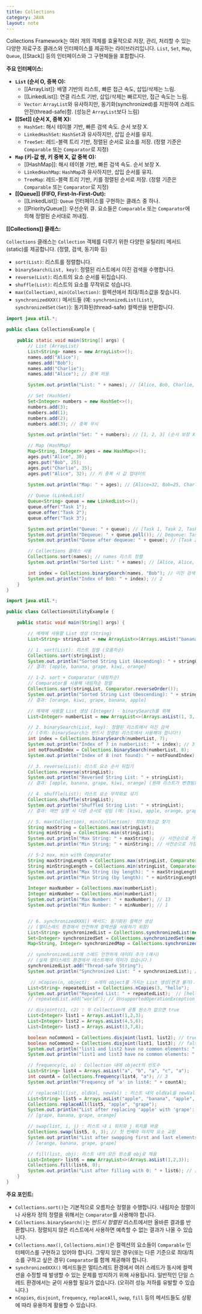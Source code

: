 ```yaml
---
title: Collections
category: JAVA
layout: note
---
```


Collections Framework는 여러 개의 객체를 효율적으로 저장, 관리, 처리할 수 있는 다양한 자료구조 클래스와 인터페이스를 제공하는 라이브러리입니다. `List`, `Set`, `Map`, `Queue`, [[Stack]] 등의 인터페이스와 그 구현체들을 포함합니다.

**주요 인터페이스:**

- **`List` (순서 O, 중복 O):**
    - [[ArrayList]]: 배열 기반의 리스트, 빠른 접근 속도, 삽입/삭제는 느림.
    - [[LinkedList]]: 연결 리스트 기반, 삽입/삭제는 빠르지만, 접근 속도는 느림.
    - `Vector`: `ArrayList`와 유사하지만, 동기화(synchronized)를 지원하여 스레드 안전(thread-safe)함. (성능은 `ArrayList`보다 느림)
- **[[Set]] (순서 X, 중복 X):**
    - `HashSet`: 해시 테이블 기반, 빠른 검색 속도. 순서 보장 X.
    - `LinkedHashSet`: `HashSet`과 유사하지만, 삽입 순서를 유지.
    - `TreeSet`: 레드-블랙 트리 기반, 정렬된 순서로 요소를 저장. (정렬 기준은 `Comparable` 또는 `Comparator`로 지정)
- **`Map` (키-값 쌍, 키 중복 X, 값 중복 O):**
    - [[HashMap]]: 해시 테이블 기반, 빠른 검색 속도. 순서 보장 X.
    - `LinkedHashMap`: `HashMap`과 유사하지만, 삽입 순서를 유지.
    - `TreeMap`: 레드-블랙 트리 기반, 키를 정렬된 순서로 저장. (정렬 기준은 `Comparable` 또는 `Comparator`로 지정)
- **[[Queue]] (FIFO, First-In-First-Out):**
    - [[LinkedList]]: `Queue` 인터페이스를 구현하는 클래스 중 하나.
    - [[PriorityQueue]]: 우선순위 큐. 요소들은 `Comparable` 또는 `Comparator`에 의해 정렬된 순서대로 꺼내짐.

**[[Collections]] 클래스:**

`Collections` 클래스는 `Collection` 객체를 다루기 위한 다양한 유틸리티 메서드(static)를 제공합니다. (정렬, 검색, 동기화 등)

- `sort(List)`: 리스트를 정렬합니다.
- `binarySearch(List, key)`: 정렬된 리스트에서 이진 검색을 수행합니다.
- `reverse(List)`: 리스트의 요소 순서를 뒤집습니다.
- `shuffle(List)`: 리스트의 요소를 무작위로 섞습니다.
- `max(Collection)`, `min(Collection)`: 컬렉션에서 최대/최소값을 찾습니다.
- `synchronizedXXX()` 메서드들 (예: `synchronizedList(List)`, `synchronizedSet(Set)`): 동기화된(thread-safe) 컬렉션을 반환합니다.

```java
import java.util.*;

public class CollectionsExample {

    public static void main(String[] args) {
        // List (ArrayList)
        List<String> names = new ArrayList<>();
        names.add("Alice");
        names.add("Bob");
        names.add("Charlie");
        names.add("Alice"); // 중복 허용

        System.out.println("List: " + names); // [Alice, Bob, Charlie, Alice]

        // Set (HashSet)
        Set<Integer> numbers = new HashSet<>();
        numbers.add(3);
        numbers.add(1);
        numbers.add(2);
        numbers.add(3); // 중복 무시

        System.out.println("Set: " + numbers); // [1, 2, 3] (순서 보장 X)

        // Map (HashMap)
        Map<String, Integer> ages = new HashMap<>();
        ages.put("Alice", 30);
        ages.put("Bob", 25);
        ages.put("Charlie", 35);
        ages.put("Alice", 32); // 키 중복 시 값 업데이트

        System.out.println("Map: " + ages); // {Alice=32, Bob=25, Charlie=35} (순서 보장 X)
        
        // Queue (LinkedList)
        Queue<String> queue = new LinkedList<>();
        queue.offer("Task 1");
        queue.offer("Task 2");
        queue.offer("Task 3");

        System.out.println("Queue: " + queue); // [Task 1, Task 2, Task 3]
        System.out.println("Dequeue: " + queue.poll()); // Dequeue: Task 1
        System.out.println("Queue after dequeue: " + queue); // [Task 2, Task 3]

        // Collections 클래스 사용
        Collections.sort(names); // names 리스트 정렬
        System.out.println("Sorted List: " + names); // [Alice, Alice, Bob, Charlie]

        int index = Collections.binarySearch(names, "Bob"); // 이진 검색
        System.out.println("Index of Bob: " + index); // 2
    }
}
```


```java
import java.util.*;

public class CollectionsUtilityExample {

    public static void main(String[] args) {

        // 예제에 사용할 List 생성 (String)
        List<String> stringList = new ArrayList<>(Arrays.asList("banana", "apple", "orange", "grape", "kiwi"));

        // 1. sort(List): 리스트 정렬 (오름차순)
        Collections.sort(stringList);
        System.out.println("Sorted String List (Ascending): " + stringList);
        // 결과: [apple, banana, grape, kiwi, orange]

        // 1-2. sort + Comparator (내림차순)
        // Comparator를 사용해 내림차순 정렬
        Collections.sort(stringList, Comparator.reverseOrder());
        System.out.println("Sorted String List (Descending): " + stringList);
        // 결과: [orange, kiwi, grape, banana, apple]

        // 예제에 사용할 List 생성 (Integer) - binarySearch를 위해
        List<Integer> numberList = new ArrayList<>(Arrays.asList(1, 3, 5, 7, 9, 11, 13));

        // 2. binarySearch(List, key): 정렬된 리스트에서 이진 검색
        // (주의: binarySearch는 반드시 정렬된 리스트에서 사용해야 합니다!)
        int index = Collections.binarySearch(numberList, 7);
        System.out.println("Index of 7 in numberList: " + index); // 3
        int notFoundIndex = Collections.binarySearch(numberList, 8);
        System.out.println("Index of 8 (not found): " + notFoundIndex); // -5 (삽입될 위치 - 1)

        // 3. reverse(List): 리스트 요소 순서 뒤집기
        Collections.reverse(stringList);
        System.out.println("Reversed String List: " + stringList);
        // 결과: [apple, banana, grape, kiwi, orange] (원래 리스트가 변경됨)

        // 4. shuffle(List): 리스트 요소 무작위로 섞기
        Collections.shuffle(stringList);
        System.out.println("Shuffled String List: " + stringList);
        // 결과: 매번 실행 시 다른 순서로 섞임 (예: [kiwi, apple, orange, grape, banana])

        // 5. max(Collection), min(Collection): 최대/최소값 찾기
        String maxString = Collections.max(stringList);
        String minString = Collections.min(stringList);
        System.out.println("Max String: " + maxString);  // 사전순으로 가장 뒤에 오는 문자열
        System.out.println("Min String: " + minString); // 사전순으로 가장 앞에 오는 문자열

        // 5-2 max, min with Comparator
        String maxStringLength = Collections.max(stringList, Comparator.comparingInt(String::length)); //길이
        String minStringLength = Collections.min(stringList, Comparator.comparingInt(String::length));
        System.out.println("Max String (by length): " + maxStringLength);
        System.out.println("Min String (by length): " + minStringLength);

        Integer maxNumber = Collections.max(numberList);
        Integer minNumber = Collections.min(numberList);
        System.out.println("Max Number: " + maxNumber); // 13
        System.out.println("Min Number: " + minNumber); // 1


        // 6. synchronizedXXX() 메서드: 동기화된 컬렉션 생성
        // (멀티스레드 환경에서 안전하게 컬렉션을 사용하기 위함)
        List<String> synchronizedList = Collections.synchronizedList(new ArrayList<>());
        Set<Integer> synchronizedSet = Collections.synchronizedSet(new HashSet<>());
        Map<String, Integer> synchronizedMap = Collections.synchronizedMap(new HashMap<>());

        // synchronizedList에 스레드 안전하게 데이터 추가 (예시)
        // (실제 멀티스레드 환경에서 테스트해야 의미가 있습니다.)
        synchronizedList.add("Thread-safe String");
        System.out.println("Synchronized List: " + synchronizedList); // [Thread-safe String]

         // nCopies(n, object):  n개의 object를 가지는 List 생성(변경 불가).
        List<String> repeatedList = Collections.nCopies(3, "hello");
        System.out.println("Repeated List: " + repeatedList);  // [hello, hello, hello]
        // repeatedList.add("world"); // UnsupportedOperationException (변경 불가)

        // disjoint(c1, c2) : 두 Collection에 공통 원소가 없으면 true
        List<Integer> list1 = Arrays.asList(1,2,3);
        List<Integer> list2 = Arrays.asList(4,5,6);
        List<Integer> list3 = Arrays.asList(3,7,8);

        boolean noCommon1 = Collections.disjoint(list1, list2); // true
        boolean noCommon2 = Collections.disjoint(list1, list3); // false
        System.out.println("list1 and list2 have no common elements: " + noCommon1);
        System.out.println("list1 and list3 have no common elements: " + noCommon2);

        // frequency(c, o) : Collection 내에 object의 빈도수
        List<String> list4 = Arrays.asList("a", "b", "a", "c", "a");
        int countA = Collections.frequency(list4, "a"); // 3
        System.out.println("Frequency of 'a' in list4: " + countA);

        // replaceAll(list, oldVal, newVal) : 리스트 내의 oldVal을 newVal로 바꿈
        List<String> list5 = Arrays.asList("apple", "banana", "apple", "orange");
        Collections.replaceAll(list5, "apple", "grape");
        System.out.println("List after replacing 'apple' with 'grape': " + list5);
        // [grape, banana, grape, orange]

        // swap(list, i, j) : 리스트 내 i 위치와 j 위치를 바꿈
        Collections.swap(list5, 0, 3); // 첫 번째와 마지막 요소 교환
        System.out.println("List after swapping first and last elements: " + list5);
        // [orange, banana, grape, grape]

        // fill(list, obj): 리스트 내의 모든 원소를 obj로 채움
        List<Integer> list6 = new ArrayList<>(Arrays.asList(1,2,3));
        Collections.fill(list6, 0);
        System.out.println("List after filling with 0: " + list6); // [0, 0, 0]
    }
}
```

**주요 포인트:**

- `Collections.sort()`는 기본적으로 오름차순 정렬을 수행합니다. 내림차순 정렬이나 사용자 정의 정렬을 위해서는 `Comparator`를 사용해야 합니다.
- `Collections.binarySearch()`는 _반드시 정렬된_ 리스트에서만 올바른 결과를 반환합니다. 정렬되지 않은 리스트에서 사용하면 예측할 수 없는 결과가 나올 수 있습니다.
- `Collections.max()`, `Collections.min()`은 컬렉션의 요소들이 `Comparable` 인터페이스를 구현하고 있어야 합니다. 그렇지 않은 경우(또는 다른 기준으로 최대/최소를 구하고 싶은 경우) `Comparator`를 함께 제공해야 합니다.
- `synchronizedXXX()` 메서드들은 멀티스레드 환경에서 여러 스레드가 동시에 컬렉션을 수정할 때 발생할 수 있는 문제를 방지하기 위해 사용됩니다. 일반적인 단일 스레드 환경에서는 굳이 사용할 필요가 없습니다. (오히려 성능 저하를 유발할 수 있습니다.)
- `nCopies`, `disjoint`, `frequency`, `replaceAll`, `swap`, `fill` 등의 메서드들도 상황에 따라 유용하게 활용할 수 있습니다.